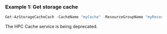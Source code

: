 ### Example 1: Get storage cache
```powershell
Get-AzStorageCacheCach -CacheName "myCache" -ResourceGroupName "myResourceGroup"
```

The HPC Cache service is being deprecated.

